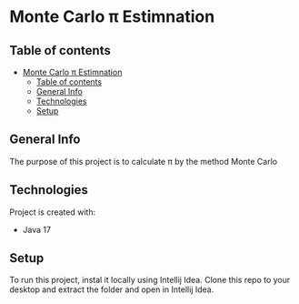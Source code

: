 # Monte Carlo π Estimnation

## Table of contents

- [Monte Carlo π Estimnation](#monte-carlo-π-estimnation)
  - [Table of contents](#table-of-contents)
  - [General Info](#general-info)
  - [Technologies](#technologies)
  - [Setup](#setup)

## General Info

The purpose of this project is to calculate π by the method Monte Carlo

## Technologies

Project is created with:

- Java 17

## Setup

To run this project, instal it locally using Intellij Idea.
Clone this repo to your desktop and extract the folder and open in Intellij Idea.
